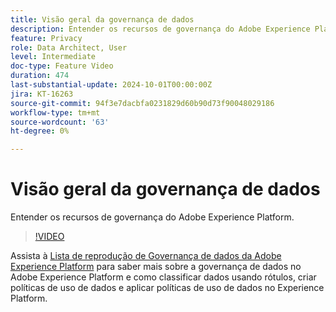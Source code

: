```yaml
---
title: Visão geral da governança de dados
description: Entender os recursos de governança do Adobe Experience Platform.
feature: Privacy
role: Data Architect, User
level: Intermediate
doc-type: Feature Video
duration: 474
last-substantial-update: 2024-10-01T00:00:00Z
jira: KT-16263
source-git-commit: 94f3e7dacbfa0231829d60b90d73f90048029186
workflow-type: tm+mt
source-wordcount: '63'
ht-degree: 0%

---
```



# Visão geral da governança de dados

Entender os recursos de governança do Adobe Experience Platform.

>[!VIDEO](https://video.tv.adobe.com/v/29708/?learn=on)

Assista à [Lista de reprodução de Governança de dados da Adobe Experience Platform](https://experienceleague.adobe.com/en/playlists/experience-platform-get-started-with-data-governance) para saber mais sobre a governança de dados no Adobe Experience Platform e como classificar dados usando rótulos, criar políticas de uso de dados e aplicar políticas de uso de dados no Experience Platform.
